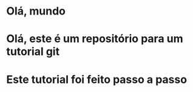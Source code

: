 # Olá, mundo
# Olá, este é um repositório para um tutorial git 

# Este tutorial foi feito passo a passo